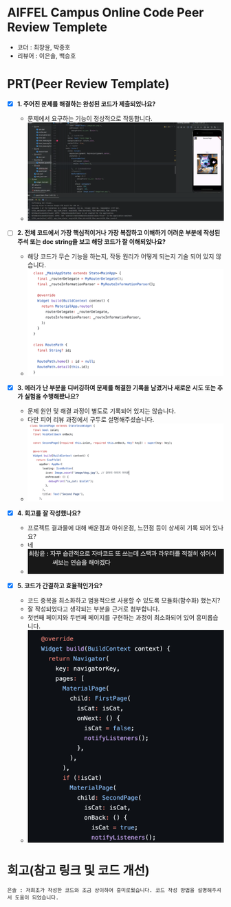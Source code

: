 # AIFFEL Campus Online Code Peer Review Templete
- 코더 : 최창윤, 박종호
- 리뷰어 : 이은솔, 백승호


# PRT(Peer Review Template)
- [x]  **1. 주어진 문제를 해결하는 완성된 코드가 제출되었나요?**
    - 문제에서 요구하는 기능이 정상적으로 작동합니다.
    - ![PRT1](./250124-Fq1.png)
    
- [ ]  **2. 전체 코드에서 가장 핵심적이거나 가장 복잡하고 이해하기 어려운 부분에 작성된 
주석 또는 doc string을 보고 해당 코드가 잘 이해되었나요?**
    - 해당 코드가 무슨 기능을 하는지, 작동 원리가 어떻게 되는지 기술 되어 있지 않습니다.
    - ![PRT2](./250124-Fq2.png)
        
- [x]  **3. 에러가 난 부분을 디버깅하여 문제를 해결한 기록을 남겼거나
새로운 시도 또는 추가 실험을 수행해봤나요?**
    - 문제 원인 및 해결 과정이 별도로 기록되어 있지는 않습니다.
    - 다만 피어 리뷰 과정에서 구두로 설명해주셨습니다.
    - ![PRT3](./250124-Fq3.png)
        
- [x]  **4. 회고를 잘 작성했나요?**
    - 프로젝트 결과물에 대해 배운점과 아쉬운점, 느낀점 등이 상세히 기록 되어 있나요?
    - 네
    - ![PRT4](./250124-Fq4.png)
        
- [x]  **5. 코드가 간결하고 효율적인가요?**
    - 코드 중복을 최소화하고 범용적으로 사용할 수 있도록 모듈화(함수화) 했는지?
    - 잘 작성되었다고 생각되는 부분을 근거로 첨부합니다.
    - 첫번째 페이지와 두번째 페이지를 구현하는 과정이 최소화되어 있어 흥미롭습니다.
    - ![PRT5](./250124-Fq5.png)


# 회고(참고 링크 및 코드 개선)
```
은솔 : 저희조가 작성한 코드와 조금 상이하여 흥미로웠습니다. 코드 작성 방법을 설명해주셔서 도움이 되었습니다.
```
